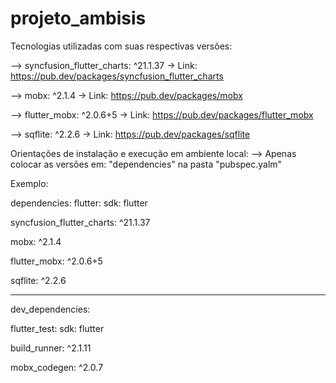 # projeto_ambisis

Tecnologias utilizadas com suas respectivas versões:

 --> syncfusion_flutter_charts: ^21.1.37
  -> Link: https://pub.dev/packages/syncfusion_flutter_charts
 
 --> mobx: ^2.1.4
  -> Link: https://pub.dev/packages/mobx
  
 --> flutter_mobx: ^2.0.6+5
  -> Link: https://pub.dev/packages/flutter_mobx
  
 --> sqflite: ^2.2.6
  -> Link: https://pub.dev/packages/sqflite
 
 Orientações de instalação e execução em ambiente local:
 --> Apenas colocar as versões em: "dependencies" na pasta "pubspec.yalm"
 
 Exemplo: 
 
 dependencies:
  flutter:
    sdk: flutter
    
  syncfusion_flutter_charts: ^21.1.37
  
  mobx: ^2.1.4
  
  flutter_mobx: ^2.0.6+5
  
  sqflite: ^2.2.6
  
  --------------------------------------------
  
  dev_dependencies:
  
  flutter_test:
    sdk: flutter
    
  build_runner: ^2.1.11
  
  mobx_codegen: ^2.0.7

